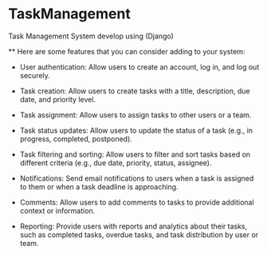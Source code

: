 # TaskManagement
Task Management System develop using (Django)

** Here are some features that you can consider adding to your system:

- User authentication: Allow users to create an account, log in, and log out securely.

- Task creation: Allow users to create tasks with a title, description, due date, and priority level.

- Task assignment: Allow users to assign tasks to other users or a team.

- Task status updates: Allow users to update the status of a task (e.g., in progress, completed, postponed).

- Task filtering and sorting: Allow users to filter and sort tasks based on different criteria (e.g., due date, priority, status, assignee).

- Notifications: Send email notifications to users when a task is assigned to them or when a task deadline is approaching.

- Comments: Allow users to add comments to tasks to provide additional context or information.

- Reporting: Provide users with reports and analytics about their tasks, such as completed tasks, overdue tasks, and task distribution by user or team.
